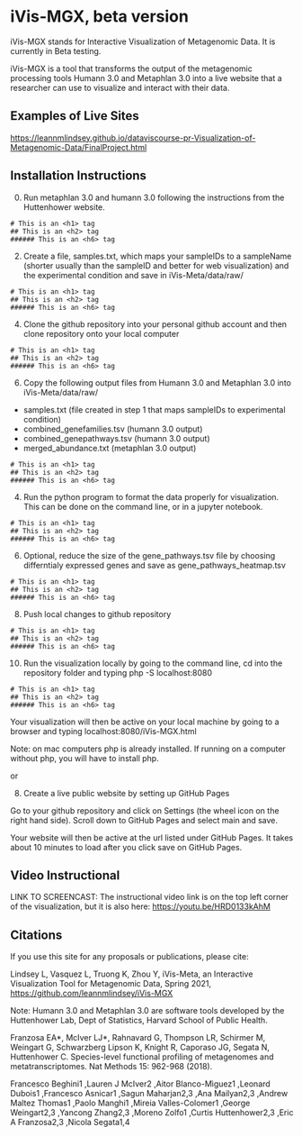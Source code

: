 # iVis-MGX, beta version 

iVis-MGX stands for Interactive Visualization of Metagenomic Data.  It is currently in Beta testing.

iVis-MGX is a tool that transforms the output of the metagenomic processing tools Humann 3.0 and Metaphlan 3.0 into a live website that a researcher can use to visualize and interact with their data.


 
## Examples of Live Sites
https://leannmlindsey.github.io/dataviscourse-pr-Visualization-of-Metagenomic-Data/FinalProject.html



## Installation Instructions
0. Run metaphlan 3.0 and humann 3.0 following the instructions from the Huttenhower website. 

<div class="language-markdown highlighter-rouge"><div class="highlight"><pre class="highlight"><code><span class="gh"># This is an &lt;h1&gt; tag</span>
<span class="gu">## This is an &lt;h2&gt; tag</span>
<span class="gu">###### This is an &lt;h6&gt; tag</span>
</code></pre></div></div>

2. Create a file, samples.txt, which maps your sampleIDs to a sampleName (shorter usually than the sampleID and better for web visualization) and the experimental condition and save in iVis-Meta/data/raw/

<div class="language-markdown highlighter-rouge"><div class="highlight"><pre class="highlight"><code><span class="gh"># This is an &lt;h1&gt; tag</span>
<span class="gu">## This is an &lt;h2&gt; tag</span>
<span class="gu">###### This is an &lt;h6&gt; tag</span>
</code></pre></div></div>

4. Clone the github repository into your personal github account and then clone repository onto your local computer 

<div class="language-markdown highlighter-rouge"><div class="highlight"><pre class="highlight"><code><span class="gh"># This is an &lt;h1&gt; tag</span>
<span class="gu">## This is an &lt;h2&gt; tag</span>
<span class="gu">###### This is an &lt;h6&gt; tag</span>
</code></pre></div></div>

6. Copy the following output files from Humann 3.0 and Metaphlan 3.0 into iVis-Meta/data/raw/
* samples.txt (file created in step 1 that maps sampleIDs to experimental condition)
* combined_genefamilies.tsv (humann 3.0 output)
* combined_genepathways.tsv (humann 3.0 output)
* merged_abundance.txt (metaphlan 3.0 output)

<div class="language-markdown highlighter-rouge"><div class="highlight"><pre class="highlight"><code><span class="gh"># This is an &lt;h1&gt; tag</span>
<span class="gu">## This is an &lt;h2&gt; tag</span>
<span class="gu">###### This is an &lt;h6&gt; tag</span>
</code></pre></div></div>

4. Run the python program to format the data properly for visualization.  This can be done on the command line, or in a jupyter notebook.

<div class="language-markdown highlighter-rouge"><div class="highlight"><pre class="highlight"><code><span class="gh"># This is an &lt;h1&gt; tag</span>
<span class="gu">## This is an &lt;h2&gt; tag</span>
<span class="gu">###### This is an &lt;h6&gt; tag</span>
</code></pre></div></div>

6. Optional, reduce the size of the gene_pathways.tsv file by choosing differntialy expressed genes and save as gene_pathways_heatmap.tsv

<div class="language-markdown highlighter-rouge"><div class="highlight"><pre class="highlight"><code><span class="gh"># This is an &lt;h1&gt; tag</span>
<span class="gu">## This is an &lt;h2&gt; tag</span>
<span class="gu">###### This is an &lt;h6&gt; tag</span>
</code></pre></div></div>

8. Push local changes to github repository

<div class="language-markdown highlighter-rouge"><div class="highlight"><pre class="highlight"><code><span class="gh"># This is an &lt;h1&gt; tag</span>
<span class="gu">## This is an &lt;h2&gt; tag</span>
<span class="gu">###### This is an &lt;h6&gt; tag</span>
</code></pre></div></div>

10. Run the visualization locally by going to the command line, cd into the repository folder and typing php -S localhost:8080

<div class="language-markdown highlighter-rouge"><div class="highlight"><pre class="highlight"><code><span class="gh"># This is an &lt;h1&gt; tag</span>
<span class="gu">## This is an &lt;h2&gt; tag</span>
<span class="gu">###### This is an &lt;h6&gt; tag</span>
</code></pre></div></div>


Your visualization will then be active on your local machine by going to a browser and typing 
localhost:8080/iVis-MGX.html

Note:  on mac computers php is already installed.  If running on a computer without php, you will have to install php.

or

8. Create a live public website by setting up GitHub Pages

Go to your github repository and click on Settings (the wheel icon on the right hand side).  Scroll down to GitHub Pages and select main and save.

Your website will then be active at the url listed under GitHub Pages.  It takes about 10 minutes to load after you click save on GitHub Pages.

## Video Instructional 
LINK TO SCREENCAST:
The instructional video link is on the top left corner of the visualization, but it is also here:
https://youtu.be/HRD0133kAhM

## Citations
If you use this site for any proposals or publications, please cite:

Lindsey L, Vasquez L, Truong K, Zhou Y, iVis-Meta, an Interactive Visualization Tool for Metagenomic Data, Spring 2021, https://github.com/leannmlindsey/iVis-MGX

Note: Humann 3.0 and Metaphlan 3.0 are software tools developed by the Huttenhower Lab, Dept of Statistics, Harvard School of Public Health.  

Franzosa EA*, McIver LJ*, Rahnavard G, Thompson LR, Schirmer M, Weingart G, Schwarzberg Lipson K, Knight R, Caporaso JG, Segata N, Huttenhower C. Species-level functional profiling of metagenomes and metatranscriptomes. Nat Methods 15: 962-968 (2018).

Francesco Beghini1 ,Lauren J McIver2 ,Aitor Blanco-Mìguez1 ,Leonard Dubois1 ,Francesco Asnicar1 ,Sagun Maharjan2,3 ,Ana Mailyan2,3 ,Andrew Maltez Thomas1 ,Paolo Manghi1 ,Mireia Valles-Colomer1 ,George Weingart2,3 ,Yancong Zhang2,3 ,Moreno Zolfo1 ,Curtis Huttenhower2,3 ,Eric A Franzosa2,3 ,Nicola Segata1,4



